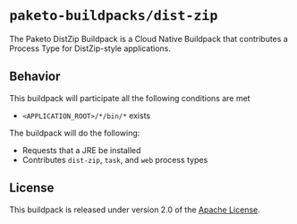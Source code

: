 # `paketo-buildpacks/dist-zip`
The Paketo DistZip Buildpack is a Cloud Native Buildpack that contributes a Process Type for DistZip-style applications.

## Behavior
This buildpack will participate all the following conditions are met

* `<APPLICATION_ROOT>/*/bin/*` exists

The buildpack will do the following:

* Requests that a JRE be installed
* Contributes `dist-zip`, `task`, and `web` process types

## License
This buildpack is released under version 2.0 of the [Apache License][a].

[a]: http://www.apache.org/licenses/LICENSE-2.0
